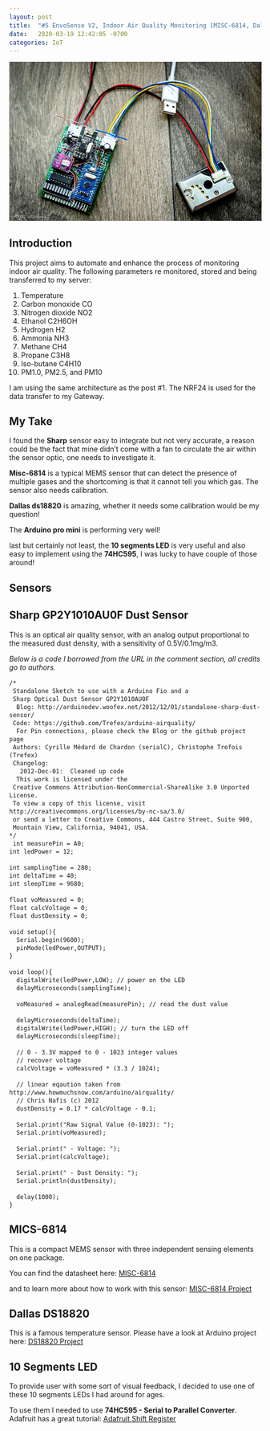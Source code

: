 ```yaml
---
layout: post
title:  "#5 EnvoSense V2, Indoor Air Quality Monitoring [MISC-6814, Dallas DS18820, and SHARP Dust Sensor]."
date:   2020-03-19 12:42:05 -0700
categories: IoT
---
```


![EnvoSense V2](/assets/img/5EnvoDevice.png)

## Introduction

This project aims to automate and enhance the process of monitoring indoor air quality. The following parameters re monitored, stored and being transferred to my server:
1. Temperature
2. Carbon monoxide CO
3. Nitrogen dioxide NO2 
4. Ethanol C2H6OH 
5. Hydrogen H2
6. Ammonia NH3
7. Methane CH4
8. Propane C3H8 
9. Iso-butane C4H10 
10. PM1.0, PM2.5, and PM10

I am using the same architecture as the post #1. The NRF24 is used for the data transfer to my Gateway. 

## My Take

I found the **Sharp** sensor easy to integrate but not very accurate, a reason could be the fact that mine didn’t come with a fan to circulate the air within the sensor optic, one needs to investigate it.

**Misc-6814** is a typical MEMS sensor that can detect the presence of multiple gases and the shortcoming is that it cannot tell you which gas. The sensor also needs calibration. 

**Dallas ds18820** is amazing, whether it needs some calibration would be my question!

The **Arduino pro mini** is performing very well!

last but certainly not least, the **10 segments LED** is very useful and also easy to implement using the **74HC595**, I was lucky to have couple of those around! 

## Sensors
## Sharp GP2Y1010AU0F Dust Sensor
This is an optical air quality sensor, with an analog output proportional to the measured dust density, with a sensitivity of 0.5V/0.1mg/m3.

*Below is a code I borrowed from the URL in the comment section, all credits go to authors.*

```
/*
 Standalone Sketch to use with a Arduino Fio and a
 Sharp Optical Dust Sensor GP2Y1010AU0F
  Blog: http://arduinodev.woofex.net/2012/12/01/standalone-sharp-dust-sensor/
 Code: https://github.com/Trefex/arduino-airquality/
  For Pin connections, please check the Blog or the github project page
 Authors: Cyrille Médard de Chardon (serialC), Christophe Trefois (Trefex)
 Changelog:
   2012-Dec-01:  Cleaned up code
  This work is licensed under the
 Creative Commons Attribution-NonCommercial-ShareAlike 3.0 Unported License.
 To view a copy of this license, visit http://creativecommons.org/licenses/by-nc-sa/3.0/
 or send a letter to Creative Commons, 444 Castro Street, Suite 900,
 Mountain View, California, 94041, USA.
*/
 int measurePin = A0;
int ledPower = 12;
 
int samplingTime = 280;
int deltaTime = 40;
int sleepTime = 9680;
 
float voMeasured = 0;
float calcVoltage = 0;
float dustDensity = 0;
 
void setup(){
  Serial.begin(9600);
  pinMode(ledPower,OUTPUT);
}
 
void loop(){
  digitalWrite(ledPower,LOW); // power on the LED
  delayMicroseconds(samplingTime);
 
  voMeasured = analogRead(measurePin); // read the dust value
 
  delayMicroseconds(deltaTime);
  digitalWrite(ledPower,HIGH); // turn the LED off
  delayMicroseconds(sleepTime);
 
  // 0 - 3.3V mapped to 0 - 1023 integer values
  // recover voltage
  calcVoltage = voMeasured * (3.3 / 1024);
 
  // linear eqaution taken from http://www.howmuchsnow.com/arduino/airquality/
  // Chris Nafis (c) 2012
  dustDensity = 0.17 * calcVoltage - 0.1;
 
  Serial.print("Raw Signal Value (0-1023): ");
  Serial.print(voMeasured);
 
  Serial.print(" - Voltage: ");
  Serial.print(calcVoltage);
 
  Serial.print(" - Dust Density: ");
  Serial.println(dustDensity);
 
  delay(1000);
}
```

## MICS-6814
This is a compact MEMS sensor with three independent sensing elements on one package.

You can find the datasheet here: [MISC-6814](https://www.sgxsensortech.com/content/uploads/2015/02/1143_Datasheet-MiCS-6814-rev-8.pdf)

and to learn more about how to work with this sensor: [MISC-6814 Project](http://kstobbe.dk/2019/02/16/esp32-pms5003-bme280-mics6814-sensor-build/)

## Dallas DS18820

This is a famous temperature sensor. Please have a look at Arduino project here: [DS18820 Project](https://create.arduino.cc/projecthub/TheGadgetBoy/ds18b20-digital-temperature-sensor-and-arduino-9cc806)

## 10 Segments LED
To provide user with some sort of visual feedback, I decided to use one of these 10 segments LEDs I had around for ages. 

To use them I needed to use **74HC595 - Serial to Parallel Converter**. Adafruit has a great tutorial: [Adafruit Shift Register](https://learn.adafruit.com/adafruit-arduino-lesson-4-eight-leds/overview)



